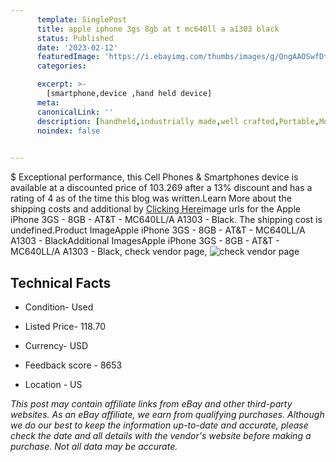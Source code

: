 ```yaml
---
      template: SinglePost
      title: apple iphone 3gs 8gb at t mc640ll a a1303 black
      status: Published
      date: '2023-02-12'
      featuredImage: 'https://i.ebayimg.com/thumbs/images/g/QngAAOSwfDtjiAE9/s-l225.jpg'
      categories: 

      excerpt: >-
        [smartphone,device ,hand held device]
      meta:
      canonicalLink: ''
      description: [handheld,industrially made,well crafted,Portable,Mobile,Compact,Convenient,Lightweight,Maneuverable,Man-portable,Miniature,Carriable,Hand-held,Light,Holdable,Transportable,Mobile device,Pocket-sized,On-the-go,Wireless,Cordless,Compact size,Convenient size, smartphone,device ,hand held device]
      noindex: false

        
---
```

$
    Exceptional performance, this Cell Phones & Smartphones device is available at a discounted price of 103.269 after a 13% discount and has a rating of 4 as of the time this blog was written.Learn More about the shipping costs and additional by [Clicking Here](https://www.ebay.com/itm/304722512736?hash=item46f2e08b60%3Ag%3AQngAAOSwfDtjiAE9&mkevt=1&mkcid=1&mkrid=711-53200-19255-0&campid=%253CePNCampaignId%253E&customid=%253CreferenceId%253E&toolid=10049)image urls for the Apple iPhone 3GS - 8GB - AT&T - MC640LL/A A1303 - Black. The shipping cost is undefined.Product ImageApple iPhone 3GS - 8GB - AT&T - MC640LL/A A1303 - BlackAdditional ImagesApple iPhone 3GS - 8GB - AT&T - MC640LL/A A1303 - Black, check vendor page, ![check vendor page](https://origin-galleryplus.ebayimg.com/ws/web/304722512736_2_0_1/225x225.jpg,https://origin-galleryplus.ebayimg.com/ws/web/304722512736_3_0_1/225x225.jpg,https://origin-galleryplus.ebayimg.com/ws/web/304722512736_4_0_1/225x225.jpg,https://origin-galleryplus.ebayimg.com/ws/web/304722512736_5_0_1/225x225.jpg,https://origin-galleryplus.ebayimg.com/ws/web/304722512736_6_0_1/225x225.jpg,https://origin-galleryplus.ebayimg.com/ws/web/304722512736_7_0_1/225x225.jpg,https://origin-galleryplus.ebayimg.com/ws/web/304722512736_8_0_1/225x225.jpg,https://origin-galleryplus.ebayimg.com/ws/web/304722512736_9_0_1/225x225.jpg,https://origin-galleryplus.ebayimg.com/ws/web/304722512736_10_0_1/225x225.jpg)
    
    

 ## Technical Facts 



     
      

 - Condition- Used 


      

 - Listed Price- 118.70 


      

 - Currency- USD 


      

 - Feedback score - 8653 


      

 - Location - US 


      
      

 *_This post may contain affiliate links from eBay and other third-party websites. As an eBay affiliate, we earn from qualifying purchases. Although we do our best to keep the information up-to-date and accurate, please check the date and all details with the vendor's website before making a purchase. Not all data may be accurate._*



    
    
    
    
    